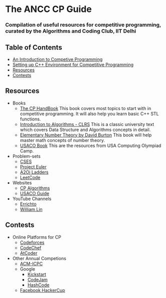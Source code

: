 # The ANCC CP Guide

### Compilation of useful resources for competitive programming, curated by the Algorithms and Coding Club, IIT Delhi
## Table of Contents 
- [An Introduction to Competive Programming](https://www.youtube.com/watch?v=rU4Qw-8wjR4)
- [Setting up C++ Environment for Competitive Programming](https://github.com/ancc-iitd/Competitive-programming-resources/tree/main/setup)
- [Resources](#resources)
- [Contests](#contests)
<!-- ---
- [Mathematics for CP](#mathematics-for-cp)
- [Searching and Sorting](#searching-and-sorting)
- [Data Strucutres](#data-structures)
- [Recursion and Backtracking](#recursion-and-backtracking)
- [Greedy Algorithms](#greedy-algorithms)
- [Dynamic Programming](#dynamic-programming)
- [Trees](#trees)
- [Graph Algorithms and Graph Traversal](#graphs)
- [Game Theory](#game-theory)
-->
## Resources
- Books 
    - [The CP HandBook](https://cses.fi/book.pdf) This book covers most topics to start with in competitive programming. It will also help you learn basic C++ STL functions.
    - [Introduction to Algorithms - CLRS](https://g.co/kgs/Qx7EEx) This is a classic university text which covers Data Structure and Algorithms concepts in detail.
    - [Elementary Number Theory by David Burton](https://g.co/kgs/9jeHiX) This book will help master math concepts of number theory.
    - [USACO Book](https://darrenyao.com/usacobook/cpp.pdf) This are the resources from USA Computing Olympiad Camp.
- Problem-sets
    - [CSES](http://cses.fi/problemset)
    - [Project Euler](https://projecteuler.net/)
    - [A2Oj Ladders](https://a2oj.com/Ladders.html)
    - [LeetCode](https://leetcode.com/problems/)
- Websites 
    - [CP Algorithms](http://cp-algorithms.com/)
    - [USACO Guide](https://usaco.guide/)
- YouTube Channels
    - [Errichto](https://www.youtube.com/channel/UCBr_Fu6q9iHYQCh13jmpbrg)
    - [William Lin](https://www.youtube.com/channel/UCKuDLsO0Wwef53qdHPjbU2Q)
## Contests
- Online Platforms for CP
    - [Codeforces](https://codeforces.com/)
    - [CodeChef](https://www.codechef.com/)
    - [AtCoder](https://atcoder.jp/)
- Other Annual Competions
    - [ACM-ICPC](https://www.amrita.edu/icpc21)
    - Google
        - [Kickstart](https://codingcompetitions.withgoogle.com/kickstart)
        - [CodeJam](https://codingcompetitions.withgoogle.com/codejam)
        - [HashCode](https://codingcompetitions.withgoogle.com/hashcode)
    - [Facebook HackerCup](https://www.facebook.com/codingcompetitions/hacker-cup/)
<!-- ---

---
## Mathematics for CP
---
- Topics
     - <span style="color : green ;">Bit - Manipulation </span>
    - <span style="color : green ;">Modular Arithmetic
    - <span style="color : yellow ;">Number Theory
    - <span style="color : red ;">Combinatorics
    - <span style="color : red ;">Geometry

---
## Searching and Sorting
---

---
## C++ STL
---

- Topics 
     - Strings 
     - Vectors
     - Stack
     - Queue
     - Deque
     - Priority Queue
     - Map and Unordered Map
     - Set , Multiset and Unordered set  

---
## Data Structures
---
- Topics 
    - <span style="color : green ;">Arrays
    - <span style="color : green ;">Strings
    - <span style="color : green ;">Stacks
    - <span style="color : green ;">Queues
    - <span style="color : yellow;">Linked Lists
    - <span style="color : yellow;">Sets
    - <span style="color : yellow;">Hash Maps
    - <span style="color : yellow;">Priority Queues / Heaps 
    - <span style="color : red ;">Tries
    - <span style="color : red ;">Graphs
    - <span style ="color : red ; ">Trees
    - <span style="color : red ;">Segment Trees and Fenwick Trees
## Recursion and Backtracking
---

---
## Greedy Algorithms
---

---
## Dynamic Programming
---

---
## Trees
---

---
## Graphs
---
 - Topics
    - Basic Graph Termanology
    - BFS
    - DFS

---
## Game Theory
---
 -->
